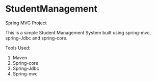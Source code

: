 # StudentManagement
Spring MVC Project

This is a simple Student Management System built using spring-mvc, spring-Jdbc and spring-core.

Tools Used:
1) Maven
2) Spring-core
3) Spring-Jdbc
4) Spring-mvc
